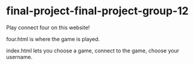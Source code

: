 # final-project-final-project-group-12

Play connect four on this website!

four.html is where the game is played.

index.html lets you choose a game, connect to the game, choose your username.
